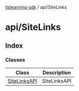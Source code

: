 [itslearning-sdk](../../modules.md) / api/SiteLinks

# api/SiteLinks

## Index

### Classes

| Class | Description |
| ------ | ------ |
| [SiteLinksAPI](classes/SiteLinksAPI.md) | SiteLinksAPI |
